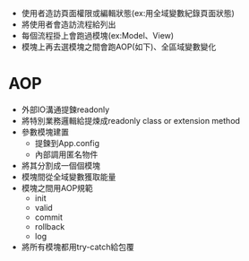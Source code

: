 - 使用者造訪頁面權限或編輯狀態(ex:用全域變數紀錄頁面狀態)
- 將使用者會造訪流程給列出
- 每個流程掛上會跑過模塊(ex:Model、View)
- 模塊上再去選模塊之間會跑AOP(如下)、全區域變數變化


# AOP
- 外部IO溝通提鍊readonly
- 將特別業務邏輯給提煉成readonly class or extension method
- 參數模塊建置
  - 提鍊到App.config
  - 內部調用匿名物件
- 將其分割成一個個模塊
- 模塊間從全域變數獲取能量
- 模塊之間用AOP規範
  - init
  - valid
  - commit
  - rollback
  - log
- 將所有模塊都用try-catch給包覆




